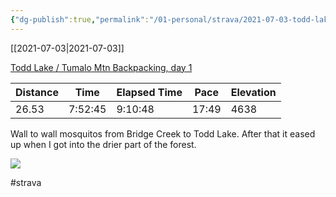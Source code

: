 ```yaml
---
{"dg-publish":true,"permalink":"/01-personal/strava/2021-07-03-todd-lake-tumalo-mtn-backpacking-day-1/"}
---
```



[[2021-07-03\|2021-07-03]]

[Todd Lake / Tumalo Mtn Backpacking, day 1](https://www.strava.com/activities/5575409019)

| Distance | Time    | Elapsed Time | Pace  | Elevation |
| -------- | ------- | ------------ | ----- | --------- |
| 26.53    | 7:52:45 | 9:10:48      | 17:49 | 4638      |


Wall to wall mosquitos from Bridge Creek to Todd Lake. After that it eased up when I got into the drier part of the forest.
    
![](https://dgtzuqphqg23d.cloudfront.net/R0t6eiv8bFLBbgeRX1HaHIxhud_HMTiAN3ABngUpOoc-768x576.jpg)

    

#strava
